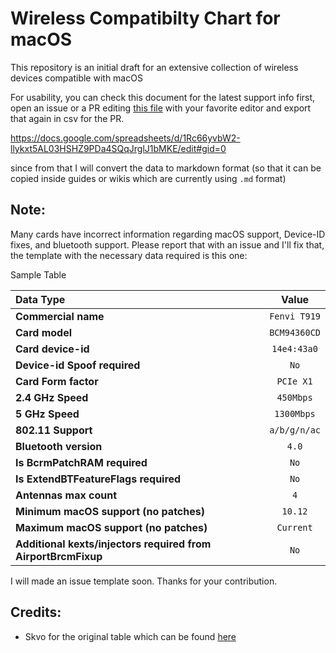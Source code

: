 # Wireless Compatibilty Chart for macOS
This repository is an initial draft for an extensive collection of wireless devices compatible with macOS

For usability, you can check this document for the latest support info first, open an issue or a PR editing [this file](https://github.com/1alessandro1/Wireless-Compatibilty-Chart-for-macOS/blob/main/Wi-Fi%20Compatibility%20Table%20-%20Pci-Express%2C%20Mini%20Pci-Express%20and%20M.2%20(NGFF)%20for%20macOS.csv) with your favorite editor and export that again in csv for the PR.

https://docs.google.com/spreadsheets/d/1Rc66yvbW2-llykxt5AL03HSHZ9PDa4SQqJrglJ1bMKE/edit#gid=0

since from that I will convert the data to markdown format (so that it can be copied inside guides or wikis which are currently using `.md` format)

## Note: 
Many cards have incorrect information regarding macOS support, Device-ID fixes, and bluetooth support. Please report that with an issue and I'll fix that, the template with the necessary data required is this one:


Sample Table

| Data Type  | Value  |
|:----------------|:----------:|
| **Commercial name** | `Fenvi T919`|
| **Card model**| `BCM94360CD` |
| **Card device-id**    | `14e4:43a0` |
| **Device-id Spoof required**    | `No` |
| **Card Form factor**    | `PCIe X1` |
| **2.4 GHz Speed** | `450Mbps` |
| **5 GHz Speed** | `1300Mbps` |
| **802.11 Support**  | `a/b/g/n/ac`|
| **Bluetooth version**  | `4.0`|
| **Is BcrmPatchRAM required**| `No` |
| **Is ExtendBTFeatureFlags required**| `No` |
| **Antennas max count**| `4` |
| **Minimum macOS support (no patches)**| `10.12` |
| **Maximum macOS support (no patches)**| `Current` |
| **Additional kexts/injectors required from AirportBrcmFixup**| `No` |

I will made an issue template soon. Thanks for your contribution.


## Credits:
- Skvo for the original table which can be found [here](https://docs.google.com/spreadsheets/u/0/d/1Yxlvo-vK_zupMiR1Ua_NZ1X0j6BSXoICCEgB7wvAQsM/htmlview)
